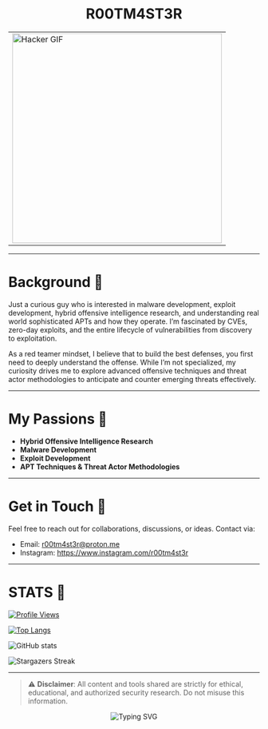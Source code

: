 <!-- Optional animated header -->
<!-- To add a GIF banner, uncomment and replace the URL below -->
<!-- <img src="https://yourdomain.com/banner.gif" alt="Banner GIF" width="100%"> -->

<h1 align="center">R00TM4ST3R</h1>
<table align="center">
  <tr>
    <td>
      <img src="https://i.pinimg.com/originals/0f/7e/da/0f7edaa246cce7de5f41fd5c96fe62f4.gif" alt="Hacker GIF" width="420" />
    </td>
</table>

---

# Background 🏴
Just a curious guy who is interested in malware development, exploit development, hybrid offensive intelligence research, and understanding real world sophisticated APTs and how they operate. I’m fascinated by CVEs, zero-day exploits, and the entire lifecycle of vulnerabilities from discovery to exploitation.  

As a red teamer mindset, I believe that to build the best defenses, you first need to deeply understand the offense. While I’m not specialized, my curiosity drives me to explore advanced offensive techniques and threat actor methodologies to anticipate and counter emerging threats effectively.

---

# My Passions 🏴
- **Hybrid Offensive Intelligence Research** 
- **Malware Development** 
- **Exploit Development** 
- **APT Techniques & Threat Actor Methodologies** 

---

# Get in Touch 🏴
Feel free to reach out for collaborations, discussions, or ideas. Contact via:

- Email: r00tm4st3r@proton.me  <!-- Replace with your actual email -->
- Instagram: https://www.instagram.com/r00tm4st3r <!-- Replace with actual Instagram -->

---

# STATS 🏴

[![Profile Views](https://komarev.com/ghpvc/?username=r00tm4st3r)](https://github.com/r00tm4st3r)

[![Top Langs](https://github-readme-stats.vercel.app/api/top-langs/?username=r00tm4st3r&layout=compact&theme=dark)](https://github.com/r00tm4st3r)

![GitHub stats](https://github-readme-stats.vercel.app/api?username=r00tm4st3r&show_icons=true&theme=dark)

![Stargazers Streak](https://github-readme-streak-stats.herokuapp.com/?user=r00tm4st3r&theme=black-ice)

---

> ⚠️ **Disclaimer**: All content and tools shared are strictly for ethical, educational, and authorized security research. Do not misuse this information.

<p align="center">
  <img src="https://readme-typing-svg.demolab.com?font=Fira+Code&size=20&pause=1000&center=true&vCenter=true&width=800&lines=First+understand+the+offense...;Then+build+stronger+defense.+%F0%9F%8F%B4" alt="Typing SVG" />
</p>
